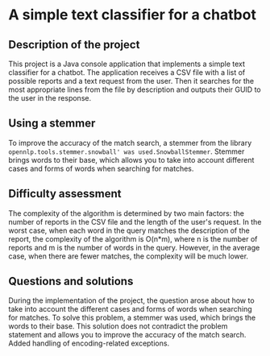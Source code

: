# A simple text classifier for a chatbot

## Description of the project

This project is a Java console application that implements a simple text classifier for a chatbot. The application receives a CSV file with a list of possible reports and a text request from the user. Then it searches for the most appropriate lines from the file by description and outputs their GUID to the user in the response.

## Using a stemmer

To improve the accuracy of the match search, a stemmer from the library `opennlp.tools.stemmer.snowball' was used.SnowballStemmer`. Stemmer brings words to their base, which allows you to take into account different cases and forms of words when searching for matches.

## Difficulty assessment

The complexity of the algorithm is determined by two main factors: the number of reports in the CSV file and the length of the user's request. In the worst case, when each word in the query matches the description of the report, the complexity of the algorithm is O(n*m), where n is the number of reports and m is the number of words in the query. However, in the average case, when there are fewer matches, the complexity will be much lower.

## Questions and solutions

During the implementation of the project, the question arose about how to take into account the different cases and forms of words when searching for matches. To solve this problem, a stemmer was used, which brings the words to their base. This solution does not contradict the problem statement and allows you to improve the accuracy of the match search. Added handling of encoding-related exceptions.

